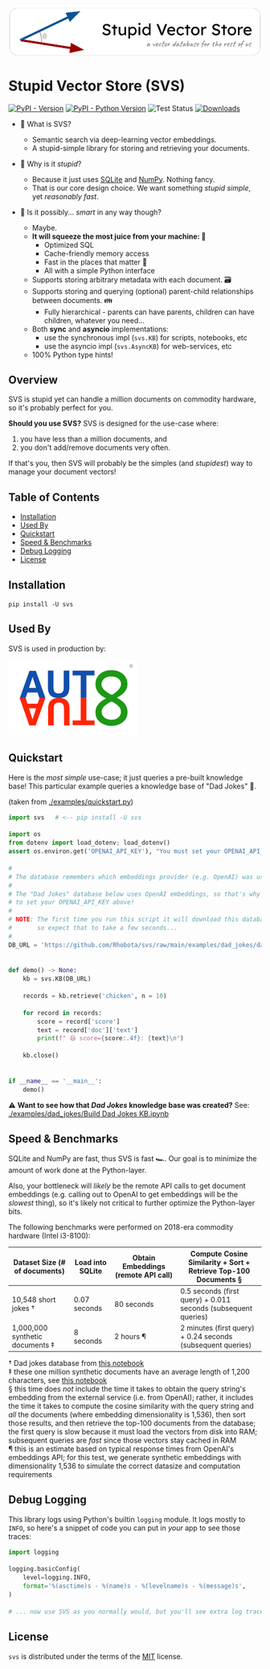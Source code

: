 ![SVS Logo](https://raw.githubusercontent.com/Rhobota/svs/main/logos/svs.png)

# Stupid Vector Store (SVS)

[![PyPI - Version](https://img.shields.io/pypi/v/svs.svg)](https://pypi.org/project/svs)
[![PyPI - Python Version](https://img.shields.io/pypi/pyversions/svs.svg)](https://pypi.org/project/svs)
![Test Status](https://github.com/Rhobota/svs/actions/workflows/test.yml/badge.svg?branch=main)
[![Downloads](https://static.pepy.tech/badge/svs)](https://pepy.tech/project/svs)

- 🤔 What is SVS?
  - Semantic search via deep-learning vector embeddings.
  - A stupid-simple library for storing and retrieving your documents.

- 💩 Why is it _stupid_?
  - Because it just uses [SQLite](https://www.sqlite.org/) and [NumPy](https://numpy.org/). Nothing fancy.
  - That is our core design choice. We want something _stupid simple_, yet _reasonably fast_.

- 🧠 Is it possibly... _smart_ in any way though?
  - Maybe.
  - **It will squeeze the most juice from your machine: 🍊**
     - Optimized SQL
     - Cache-friendly memory access
     - Fast in the places that matter 🚀
     - All with a simple Python interface
  - Supports storing arbitrary metadata with each document. 🗃️
  - Supports storing and querying (optional) parent-child relationships between documents. 👪
     - Fully hierarchical - parents can have parents, children can have children, whatever you need...
  - Both **sync** and **asyncio** implementations:
     - use the synchronous impl (`svs.KB`) for scripts, notebooks, etc
     - use the asyncio impl (`svs.AsyncKB`) for web-services, etc
  - 100% Python type hints!

## Overview

SVS is stupid yet can handle a million documents on commodity hardware, so it's probably perfect for you.

**Should you use SVS?** SVS is designed for the use-case where:
 1. you have less than a million documents, and
 2. you don't add/remove documents very often.

If that's you, then SVS will probably be the simples (and _stupidest_) way to manage your document vectors!

## Table of Contents

- [Installation](#installation)
- [Used By](#used-by)
- [Quickstart](#quickstart)
- [Speed & Benchmarks](#speed-&-benchmarks)
- [Debug Logging](#debug-logging)
- [License](#license)

## Installation

```console
pip install -U svs
```

## Used By

SVS is used in production by:

[![AutoAuto](https://raw.githubusercontent.com/Rhobota/svs/main/logos/autoauto.png)](https://www.autoauto.ai/)

## Quickstart

Here is the _most simple_ use-case; it just queries a pre-built knowledge base!
This particular example queries a knowledge base of "Dad Jokes" 🤩.

(taken from [./examples/quickstart.py](./examples/quickstart.py))

```python
import svs   # <-- pip install -U svs

import os
from dotenv import load_dotenv; load_dotenv()
assert os.environ.get('OPENAI_API_KEY'), "You must set your OPENAI_API_KEY environment variable!"

#
# The database remembers which embeddings provider (e.g. OpenAI) was used.
#
# The "Dad Jokes" database below uses OpenAI embeddings, so that's why you had
# to set your OPENAI_API_KEY above!
#
# NOTE: The first time you run this script it will download this database,
#       so expect that to take a few seconds...
#
DB_URL = 'https://github.com/Rhobota/svs/raw/main/examples/dad_jokes/dad_jokes.sqlite.gz'


def demo() -> None:
    kb = svs.KB(DB_URL)

    records = kb.retrieve('chicken', n = 10)

    for record in records:
        score = record['score']
        text = record['doc']['text']
        print(f" 😆 score={score:.4f}: {text}\n")

    kb.close()


if __name__ == '__main__':
    demo()
```

⚠️ **Want to see how that _Dad Jokes_ knowledge base was created?** See: [./examples/dad_jokes/Build Dad Jokes KB.ipynb](<./examples/dad_jokes/Build Dad Jokes KB.ipynb>)

## Speed & Benchmarks

SQLite and NumPy are fast, thus SVS is fast 🏎️. Our goal is to minimize the amount of work done at the Python-layer.

Also, your bottleneck will *likely* be the remote API calls to get document embeddings (e.g. calling out to OpenAI to get embeddings will be the _slowest_ thing), so it's likely not critical to further optimize the Python-layer bits.

The following benchmarks were performed on 2018-era commodity hardware (Intel i3-8100):

| Dataset Size (# of documents)   | Load into SQLite | Obtain Embeddings (remote API call) | Compute Cosine Similarity + Sort + Retrieve Top-100 Documents § |
| ------------------------------- | ---------------- | ----------------------------------- | --------------------------------------------------------------- |
| 10,548 short jokes †            | 0.07 seconds     | 80 seconds                          | 0.5 seconds (first query) + 0.011 seconds (subsequent queries)  |
| 1,000,000 synthetic documents ‡ | 8 seconds        | 2 hours ¶                           | 2 minutes (first query) + 0.24 seconds (subsequent queries)     |

† Dad jokes database from [this notebook](<./examples/dad_jokes/Build Dad Jokes KB.ipynb>)  
‡ these one million synthetic documents have an average length of 1,200 characters, see [this notebook](<./examples/One Million Documents Benchmark.ipynb>)  
§ this time does _not_ include the time it takes to obtain the query string's embedding from the external service (i.e. from OpenAI); rather, it includes the time it takes to compute the cosine similarity with the query string and _all_ the documents (where embedding dimensionality is 1,536), then sort those results, and then retrieve the top-100 documents from the database; the first query is slow because it must load the vectors from disk into RAM; subsequent queries are _fast_ since those vectors stay cached in RAM  
¶ this is an estimate based on typical response times from OpenAI's embeddings API; for this test, we generate synthetic embeddings with dimensionality 1,536 to simulate the correct datasize and computation requirements

## Debug Logging

This library logs using Python's builtin `logging` module. It logs mostly to `INFO`, so here's a snippet of code you can put in _your_ app to see those traces:

```python
import logging

logging.basicConfig(
    level=logging.INFO,
    format='%(asctime)s - %(name)s - %(levelname)s - %(message)s',
)

# ... now use SVS as you normally would, but you'll see extra log traces!
```

## License

`svs` is distributed under the terms of the [MIT](https://spdx.org/licenses/MIT.html) license.
